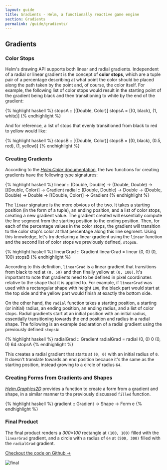 ```yaml
---
layout: guide
title: Gradients - Helm, a functionally reactive game engine
section: Gradients
permalink: /guide/gradients/
---
```


## Gradients

### Color Stops

Helm's drawing API supports both linear and radial gradients. Independent of a
radial or linear gradient is the concept of **color stops**, which are a tuple
pair of a percentage describing at what point the color should be placed along
the path taken by the point and, of course, the color itself. For example, the
following list of color stops would result in the starting point of the
gradient being black and then transitioning to white by the end of the
gradient:

{% highlight haskell %}
stopsA :: [(Double, Color)]
stopsA = [(0, black), (1, white)]
{% endhighlight %}

And for reference, a list of stops that evenly transitioned from black to red
to yellow would like:

{% highlight haskell %}
stopsB :: [(Double, Color)]
stopsB = [(0, black), (0.5, red), (1, yellow)]
{% endhighlight %}

### Creating Gradients

According to the
[*Helm.Color* documentation](https://hackage.haskell.org/package/helm-1.0.0/docs/Helm-Color.html#v:linear),
the two functions for creating gradients have the following type signatures:

{% highlight haskell %}
linear :: (Double, Double) -> (Double, Double) -> [(Double, Color)] -> Gradient
radial :: (Double, Double) -> Double -> (Double, Double) -> Double -> [(Double, Color)] -> Gradient
{% endhighlight %}

The `linear` signature is the more obvious of the two. It takes a starting
position (in the form of a tuple), an ending position, and a list of color
stops, creating a new gradient value. The gradient created will essentially
compute the line segment from the starting position to the ending position.
Then, for each of the percentage values in the color stops, the gradient will
transition to the color stop's color at that percentage along this line
segment. Using this knowledge, let's try declaring a linear gradient using the
`linear` function and the second list of color stops we previously defined,
`stopsB`.

{% highlight haskell %}
linearGrad :: Gradient
linearGrad = linear (0, 0) (0, 100) stopsB
{% endhighlight %}

According to this definition, `linearGrad` is a linear gradient that
transitions from black to red at `(0, 50)` and then finally yellow at
`(0, 100)`. It's important to note that gradients need to be defined in pixel
coordinates relative to the shape that it is applied to. For example, if
`linearGrad` was used with a rectangular shape with height `100`, the black
part would start at the top side and the yellow part would finish at exactly
the bottom side.

On the other hand, the `radial` function takes a starting position, a starting
(or initial) radius, an ending position, an ending radius, and a list of color
stops. Radial gradients start at an initial position with an initial radius,
essentially transitioning towards the end position and radius in a radial
shape. The following is an example declaration of a radial gradient using the
previously defined `stopsA`:

{% highlight haskell %}
radialGrad :: Gradient
radialGrad = radial (0, 0) 0 (0, 0) 64 stopsA
{% endhighlight %}

This creates a radial gradient that starts at `(0, 0)` with an initial radius
of `0`. It doesn't translate towards an end position because it's the same as
the starting position, instead growing to a circle of radius `64`.

### Creating Forms from Gradients and Shapes

[*Helm.Graphics2D*](https://hackage.haskell.org/package/helm-1.0.0/docs/Helm-Graphics2D.html#v:gradient)
provides a function to create a form from a gradient and shape, in a similar
manner to the previously discussed `filled` function.

{% highlight haskell %}
gradient :: Gradient -> Shape -> Form e
{% endhighlight %}

### Final Product

The final product renders a *300&times;100* rectangle at `(100, 100)` filled
with the `linearGrad` gradient, and a circle with a radius of `64` at
`(500, 300)` filled with the `radialGrad` gradient.

[Checkout the code on Github →](https://github.com/switchface/helm-demo-gradients)

![final](/helm/img/guide/gradients.png)
